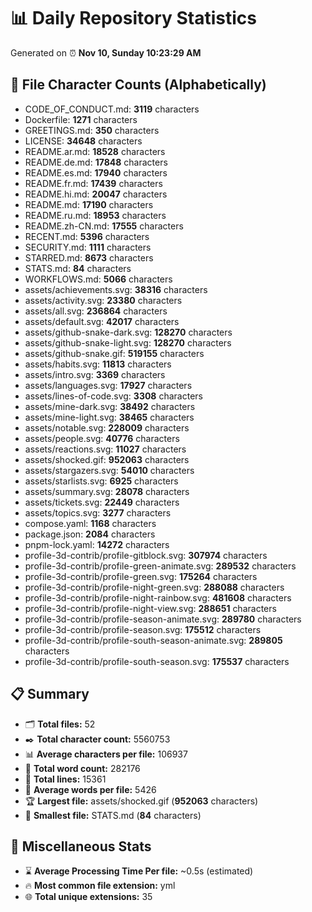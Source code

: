 # 📊 Daily Repository Statistics
Generated on ⏰ **Nov 10, Sunday 10:23:29 AM**

## 📂 File Character Counts (Alphabetically)
- CODE_OF_CONDUCT.md: **3119** characters
- Dockerfile: **1271** characters
- GREETINGS.md: **350** characters
- LICENSE: **34648** characters
- README.ar.md: **18528** characters
- README.de.md: **17848** characters
- README.es.md: **17940** characters
- README.fr.md: **17439** characters
- README.hi.md: **20047** characters
- README.md: **17190** characters
- README.ru.md: **18953** characters
- README.zh-CN.md: **17555** characters
- RECENT.md: **5396** characters
- SECURITY.md: **1111** characters
- STARRED.md: **8673** characters
- STATS.md: **84** characters
- WORKFLOWS.md: **5066** characters
- assets/achievements.svg: **38316** characters
- assets/activity.svg: **23380** characters
- assets/all.svg: **236864** characters
- assets/default.svg: **42017** characters
- assets/github-snake-dark.svg: **128270** characters
- assets/github-snake-light.svg: **128270** characters
- assets/github-snake.gif: **519155** characters
- assets/habits.svg: **11813** characters
- assets/intro.svg: **3369** characters
- assets/languages.svg: **17927** characters
- assets/lines-of-code.svg: **3308** characters
- assets/mine-dark.svg: **38492** characters
- assets/mine-light.svg: **38465** characters
- assets/notable.svg: **228009** characters
- assets/people.svg: **40776** characters
- assets/reactions.svg: **11027** characters
- assets/shocked.gif: **952063** characters
- assets/stargazers.svg: **54010** characters
- assets/starlists.svg: **6925** characters
- assets/summary.svg: **28078** characters
- assets/tickets.svg: **22449** characters
- assets/topics.svg: **3277** characters
- compose.yaml: **1168** characters
- package.json: **2084** characters
- pnpm-lock.yaml: **14272** characters
- profile-3d-contrib/profile-gitblock.svg: **307974** characters
- profile-3d-contrib/profile-green-animate.svg: **289532** characters
- profile-3d-contrib/profile-green.svg: **175264** characters
- profile-3d-contrib/profile-night-green.svg: **288088** characters
- profile-3d-contrib/profile-night-rainbow.svg: **481608** characters
- profile-3d-contrib/profile-night-view.svg: **288651** characters
- profile-3d-contrib/profile-season-animate.svg: **289780** characters
- profile-3d-contrib/profile-season.svg: **175512** characters
- profile-3d-contrib/profile-south-season-animate.svg: **289805** characters
- profile-3d-contrib/profile-south-season.svg: **175537** characters

## 📋 Summary
- 🗂️ **Total files:** 52
- ✒️ **Total character count:** 5560753
- 📊 **Average characters per file:** 106937
- 📝 **Total word count:** 282176
- 🧾 **Total lines:** 15361
- 📐 **Average words per file:** 5426
- 🏆 **Largest file:** assets/shocked.gif (**952063** characters)
- 🥉 **Smallest file:** STATS.md (**84** characters)

## 🌟 Miscellaneous Stats
- ⌛ **Average Processing Time Per file:** ~0.5s (estimated)
- 🔥 **Most common file extension:** yml
- 🌐 **Total unique extensions:** 35
